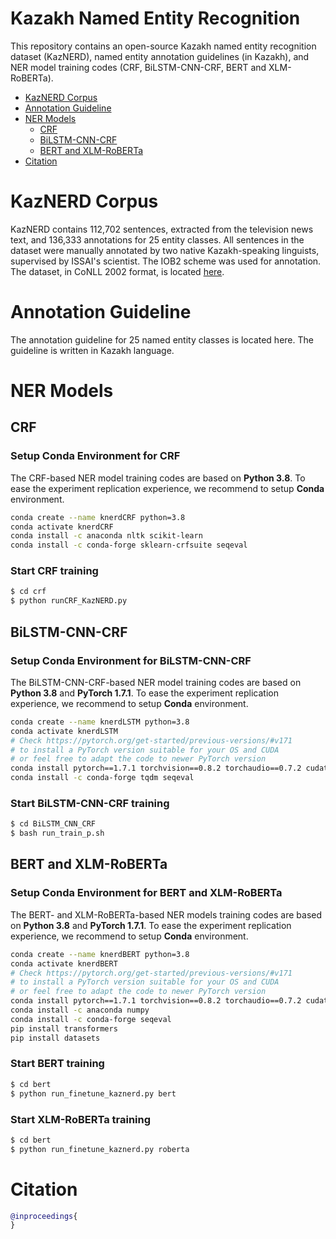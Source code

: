 # Kazakh Named Entity Recognition
This repository contains an open-source Kazakh named entity recognition dataset (KazNERD), named entity annotation guidelines (in Kazakh), and NER model training codes (CRF, BiLSTM-CNN-CRF, BERT and XLM-RoBERTa).
- [KazNERD Corpus](#KazNerd)
- [Annotation Guideline](#guide)
- [NER Models](#models)
  - [CRF](#crf)
  - [BiLSTM-CNN-CRF](#lstm)
  - [BERT and XLM-RoBERTa](#bert)
- [Citation](#cite)

# KazNERD Corpus <a name="KazNerd"></a>
KazNERD contains 112,702 sentences, extracted from the television news text, and 136,333 annotations for 25 entity classes.
All sentences in the dataset were manually annotated by two native Kazakh-speaking linguists, supervised by ISSAI's scientist.
The IOB2 scheme was used for annotation.
The dataset, in CoNLL 2002 format, is located [here](KazNERD).


# Annotation Guideline <a name="guide"></a>
The annotation guideline for 25 named entity classes is located here.
The guideline is written in Kazakh language.


# NER Models <a name="models"></a>
## CRF <a name="crf"></a>
### Setup Conda Environment for CRF
The CRF-based NER model training codes are based on **Python 3.8**.
To ease the experiment replication experience, we recommend to setup **Conda** environment. 
```bash
conda create --name knerdCRF python=3.8
conda activate knerdCRF
conda install -c anaconda nltk scikit-learn
conda install -c conda-forge sklearn-crfsuite seqeval
```

### Start CRF training
```bash
$ cd crf
$ python runCRF_KazNERD.py
```


## BiLSTM-CNN-CRF <a name="lstm"></a>
### Setup Conda Environment for BiLSTM-CNN-CRF
The BiLSTM-CNN-CRF-based NER model training codes are based on **Python 3.8** and **PyTorch 1.7.1**.
To ease the experiment replication experience, we recommend to setup **Conda** environment. 
```bash
conda create --name knerdLSTM python=3.8
conda activate knerdLSTM
# Check https://pytorch.org/get-started/previous-versions/#v171
# to install a PyTorch version suitable for your OS and CUDA
# or feel free to adapt the code to newer PyTorch version
conda install pytorch==1.7.1 torchvision==0.8.2 torchaudio==0.7.2 cudatoolkit=10.1 -c pytorch   # we used this version
conda install -c conda-forge tqdm seqeval
```

### Start BiLSTM-CNN-CRF training
```bash
$ cd BiLSTM_CNN_CRF
$ bash run_train_p.sh
```

## BERT and XLM-RoBERTa <a name="bert"></a>
### Setup Conda Environment for BERT and XLM-RoBERTa
The BERT- and XLM-RoBERTa-based NER models training codes are based on **Python 3.8** and **PyTorch 1.7.1**.
To ease the experiment replication experience, we recommend to setup **Conda** environment. 
```bash
conda create --name knerdBERT python=3.8
conda activate knerdBERT
# Check https://pytorch.org/get-started/previous-versions/#v171
# to install a PyTorch version suitable for your OS and CUDA
# or feel free to adapt the code to newer PyTorch version
conda install pytorch==1.7.1 torchvision==0.8.2 torchaudio==0.7.2 cudatoolkit=10.1 -c pytorch   # we used this version
conda install -c anaconda numpy
conda install -c conda-forge seqeval
pip install transformers
pip install datasets
```

### Start BERT training
```bash
$ cd bert
$ python run_finetune_kaznerd.py bert
```

### Start XLM-RoBERTa training
```bash
$ cd bert
$ python run_finetune_kaznerd.py roberta
```

# Citation <a name="cite"></a>

```bibtex
@inproceedings{
}
```
